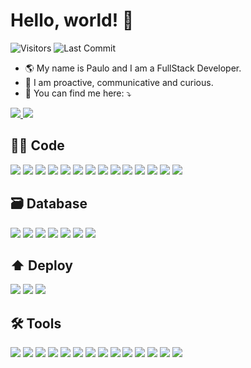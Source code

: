 # Hello, world! 🤟
<img
  alt="Visitors"
  src="https://komarev.com/ghpvc/?username=henriquemarioto&style=flat&labelColor=black&logo=github&label=PROFILE+VIEWS&color=blue"
/>
<img
  alt="Last Commit"
  src="https://img.shields.io/github/last-commit/henriquemarioto/henriquemarioto?logo=markdown&label=LAST+UPDATE&color=blue&style=flat"
/>

<ul>
  <li>🌎 My name is Paulo and I am a FullStack Developer.</li>
  <li>🧬 I am proactive, communicative and curious.</li>
  <li>📧 You can find me here: ⤵️</li>
</ul>

<div>
  <a href="https://www.linkedin.com/in/paulo-marioto/" target="_blank">
    <img
      src="https://img.shields.io/badge/-LinkedIn-%230077B5?style=for-the-badge&logo=linkedin&logoColor=white"
      target="_blank"
    />
  </a>
  <a href="https://portfolio-marioto.vercel.app/" target="_blank">
    <img
      src="https://img.shields.io/badge/Portfolio-FF5722?style=for-the-badge&logo=todoist&logoColor=white"
      target="_blank"
    />
  </a>
</div>

<div>
  <h2>👨‍💻 Code</h2>
  <img
    src="https://img.shields.io/badge/-html-E34F26?logo=html5&logoColor=white&style=for-the-badge"
  />
  <img
    src="https://img.shields.io/badge/-css-1572B6?logo=css3&logoColor=white&style=for-the-badge"
  />
  <img
    src="https://img.shields.io/badge/-javascript-F7DF1E?logo=javascript&logoColor=white&style=for-the-badge"
  />
  <img
    src="https://img.shields.io/badge/-typescrypt-3178C6?logo=typescript&logoColor=white&style=for-the-badge"
  />
  <img
    src="https://img.shields.io/badge/-nodejs-339933?logo=node.js&logoColor=white&style=for-the-badge"
  />
  <img
    src="https://img.shields.io/badge/-reactjs-61DAFB?logo=react&logoColor=white&style=for-the-badge"
  />
  <img
    src="https://img.shields.io/badge/vite-a84fff?style=for-the-badge&logo=vite&logoColor=ffd52d"
  />
  <img
    src="https://img.shields.io/badge/-next.js-000000?logo=next.js&logoColor=white&style=for-the-badge"
  />
  <img
    src="https://img.shields.io/badge/-styled components-DB7093?logo=styled-components&logoColor=white&style=for-the-badge"
  />
  <img
    src="https://img.shields.io/badge/tailwindcss-%2338B2AC.svg?style=for-the-badge&logo=tailwind-css&logoColor=white"
  />
  <img
    src="https://img.shields.io/badge/-express-000000?logo=express&logoColor=white&style=for-the-badge"
  />
  <img
    src="https://img.shields.io/badge/nestjs-%23E0234E.svg?style=for-the-badge&logo=nestjs&logoColor=white"
  />
  <img
    src="https://img.shields.io/badge/-jest-C21325?logo=jest&logoColor=white&style=for-the-badge"
  />
  <img
    src="https://img.shields.io/badge/-jwt-000000?logo=JSON Web Tokens&logoColor=white&style=for-the-badge"
  />

  <h2>🗃️ Database</h2>
  <img
    src="https://img.shields.io/badge/MySQL-00000F?style=for-the-badge&logo=mysql&logoColor=white"
  />
  <img
    src="https://img.shields.io/badge/-postgresql-4169E1?logo=postgresql&logoColor=white&style=for-the-badge"
  />
  <img
    src="https://img.shields.io/badge/MongoDB-%234ea94b.svg?style=for-the-badge&logo=mongodb&logoColor=white"
  />
  <img
    src="https://img.shields.io/badge/redis-%23DD0031.svg?style=for-the-badge&logo=redis&logoColor=white"
  />
  <img
    src="https://img.shields.io/badge/-typeorm-FE0902?logo=typeorm&logoColor=white&style=for-the-badge"
  />
  <img
    src="https://img.shields.io/badge/-sequelize-02AFEF?logo=sequelize&logoColor=white&style=for-the-badge"
  />
  <img
    src="https://img.shields.io/badge/-prisma-090A15?logo=prisma&logoColor=white&style=for-the-badge"
  />

  <h2>⬆️ Deploy</h2>
  <img
    src="https://img.shields.io/badge/GoogleCloud-%234285F4.svg?style=for-the-badge&logo=google-cloud&logoColor=white"
  />
  <img
    src="https://img.shields.io/badge/-vercel-000000?logo=vercel&logoColor=white&style=for-the-badge"
  />
  <img
    src="https://img.shields.io/badge/-heroku-430098?logo=heroku&logoColor=white&style=for-the-badge"
  />

  <h2>🛠️ Tools</h2>
  
  <img
    src="https://img.shields.io/badge/-git-F05032?logo=git&logoColor=white&style=for-the-badge"
  />
  <img
    src="https://img.shields.io/badge/-npm-CB3837?logo=npm&logoColor=white&style=for-the-badge"
  />
  <img
    src="https://img.shields.io/badge/-yarn-2C8EBB?logo=yarn&logoColor=white&style=for-the-badge"
  />
  <img
    src="https://img.shields.io/badge/-docker-2496ED?logo=docker&logoColor=white&style=for-the-badge"
  />
  <img
    src="https://img.shields.io/badge/-vscode-007ACC?logo=Visual Studio Code&logoColor=white&style=for-the-badge"
  />
  <img
    src="https://img.shields.io/badge/Postman-FF6C37.svg?style=for-the-badge&logo=Postman&logoColor=white"
  />
  <img
    src="https://img.shields.io/badge/-insomnia-4000BF?logo=insomnia&logoColor=white&style=for-the-badge"
  />
  <img
    src="https://img.shields.io/badge/-notion-000000?logo=notion&logoColor=white&style=for-the-badge"
  />
  <img
    src="https://img.shields.io/badge/-figma-F24E1E?logo=figma&logoColor=white&style=for-the-badge"
  />
  <img
    src="https://img.shields.io/badge/-trello-0052CC?logo=trello&logoColor=white&style=for-the-badge"
  />
  <img
    src="https://img.shields.io/badge/-azure-004088?logo=azure&logoColor=white&style=for-the-badge"
  />
  <img
    src="https://img.shields.io/badge/-jira-1868DB?logo=jira&logoColor=white&style=for-the-badge"
  />
  <img
    src="https://img.shields.io/badge/Ubuntu-35495E?style=for-the-badge&logo=ubuntu&logoColor=2CA5E0"
  />
  <img
    src="https://img.shields.io/badge/Windows-000?style=for-the-badge&logo=windows&logoColor=2CA5E0"
  />
</div>
